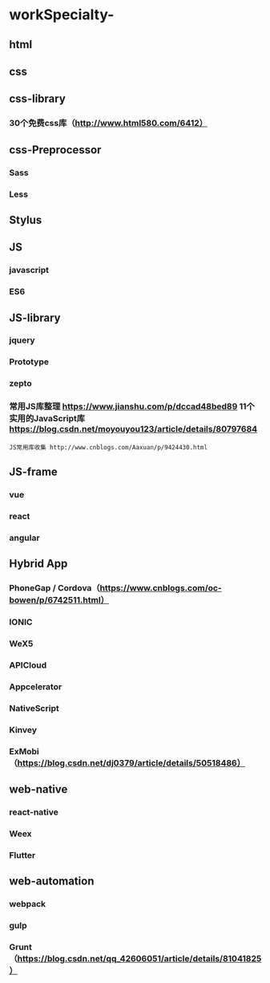 # workSpecialty-
 ## html

 ## css

 ## css-library
   ### 30个免费css库（http://www.html580.com/6412）

 ## css-Preprocessor
   ### Sass
   ### Less
   ## Stylus

 ## JS
  ### javascript
  ### ES6

 ## JS-library
  ### jquery
  ### Prototype
  ### zepto
  ### 常用JS库整理 https://www.jianshu.com/p/dccad48bed89 11个实用的JavaScript库 https://blog.csdn.net/moyouyou123/article/details/80797684
    JS常用库收集 http://www.cnblogs.com/Aaxuan/p/9424430.html
    
 ## JS-frame 
  ### vue
  ### react
  ### angular

 ## Hybrid App
  ### PhoneGap / Cordova（https://www.cnblogs.com/oc-bowen/p/6742511.html）
  ### IONIC 
  ### WeX5
  ### APICloud
  ### Appcelerator
  ### NativeScript
  ### Kinvey
  ### ExMobi （https://blog.csdn.net/dj0379/article/details/50518486）

 ## web-native
  ### react-native
  ### Weex
  ### Flutter

 ## web-automation
  ### webpack
  ### gulp
  ### Grunt （https://blog.csdn.net/qq_42606051/article/details/81041825）


